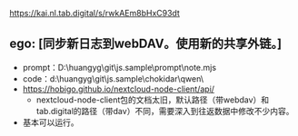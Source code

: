 https://kai.nl.tab.digital/s/rwkAEm8bHxC93dt

## ego: [同步新日志到webDAV。使用新的共享外链。]

- prompt：D:\huangyg\git\js.sample\prompt\note.mjs
- code：d:\huangyg\git\js.sample\chokidar\qwen\
- https://hobigo.github.io/nextcloud-node-client/api/
	- nextcloud-node-client包的文档太旧，默认路径（带webdav）和tab.digital的路径（带dav）不同，需要深入到往返数据中修改不少内容。
- 基本可以运行。